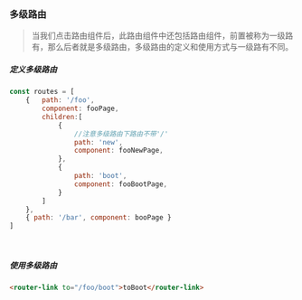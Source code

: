 ### 多级路由

> 当我们点击路由组件后，此路由组件中还包括路由组件，前置被称为一级路有，那么后者就是多级路由，多级路由的定义和使用方式与一级路有不同。

##### 定义多级路由

```js
const routes = [
    {   path: '/foo',
        component: fooPage,
        children:[
            {
                //注意多级路由下路由不带'/'
                path: 'new',
                component: fooNewPage,
            },
            {
                path: 'boot',
                component: fooBootPage,
            }
        ]
    },
    { path: '/bar', component: booPage }
]
```

    

##### 使用多级路由

```html
<router-link to="/foo/boot">toBoot</router-link>
```

​	

